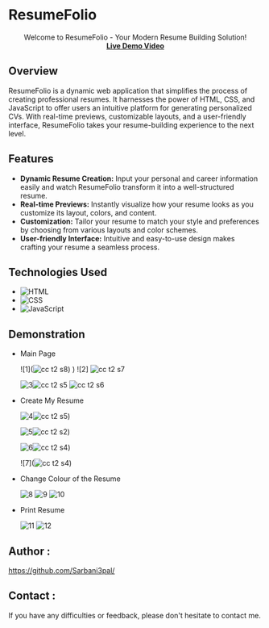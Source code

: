 # ResumeFolio
<p align="center">
  Welcome to ResumeFolio - Your Modern Resume Building Solution!
  <br>
 <strong> <a href="https://www.linkedin.com/posts/sarbani-pal-219454211_resumefolio-taskcompleted-codeclause-activity-7101325974427885569-YwmI?utm_source=share&utm_medium=member_desktop">Live Demo Video</a></strong>


## Overview

ResumeFolio  is a dynamic web application that simplifies the process of creating professional resumes. It harnesses the power of HTML, CSS, and JavaScript to offer users an intuitive platform for generating personalized CVs. With real-time previews, customizable layouts, and a user-friendly interface, ResumeFolio takes your resume-building experience to the next level.

## Features

- **Dynamic Resume Creation:** Input your personal and career information easily and watch ResumeFolio transform it into a well-structured resume.
- **Real-time Previews:** Instantly visualize how your resume looks as you customize its layout, colors, and content.
- **Customization:** Tailor your resume to match your style and preferences by choosing from various layouts and color schemes.
- **User-friendly Interface:** Intuitive and easy-to-use design makes crafting your resume a seamless process.

## Technologies Used
- ![HTML](https://img.shields.io/badge/HTML-Code-orange?style=flat-square&logo=html5)
- ![CSS](https://img.shields.io/badge/CSS-Styles-blue?style=flat-square&logo=css3)
- ![JavaScript](https://img.shields.io/badge/JavaScript-Logic-yellow?style=flat-square&logo=javascript)


## Demonstration

- Main Page
  
  ![1](![cc t2 s8](https://github.com/Sarbani3pal/CodeClauseInternship_BasicOnlineResume/assets/106859451/61099b88-ab86-40e9-9b8a-58da26de48a5))
)
  ![2] ![cc t2 s7](https://github.com/Sarbani3pal/CodeClauseInternship_BasicOnlineResume/assets/106859451/6e21e787-c126-421d-b9c0-a63215078ca5)

  ![3]()![cc t2 s5](https://github.com/Sarbani3pal/CodeClauseInternship_BasicOnlineResume/assets/106859451/52043ed5-d130-462c-a7a8-d5042bf2109b)
![cc t2 s6](https://github.com/Sarbani3pal/CodeClauseInternship_BasicOnlineResume/assets/106859451/a9b69767-a298-4b69-a79f-cffc538de36a)


- Create My Resume
  
  ![4]()![cc t2 s5](https://github.com/Sarbani3pal/CodeClauseInternship_BasicOnlineResume/assets/106859451/66def59b-18d2-4b18-9a6e-aa6d138bbc70))

  ![5]()![cc t2 s2](https://github.com/Sarbani3pal/CodeClauseInternship_BasicOnlineResume/assets/106859451/f13427ef-df7b-4093-ae07-f1c3a678fbc9))

  ![6]()![cc t2 s4](https://github.com/Sarbani3pal/CodeClauseInternship_BasicOnlineResume/assets/106859451/c0a927a5-a006-4fae-ab45-774136f3f97d))

  ![7](![cc t2 s4](https://github.com/Sarbani3pal/CodeClauseInternship_BasicOnlineResume/assets/106859451/ee2314c4-19b6-429d-beba-3aa4855e1edf))



- Change Colour of the Resume

  ![8]()
  ![9]()
  ![10]()

- Print Resume

  ![11]()
  ![12]()





## Author :

https://github.com/Sarbani3pal/

## Contact :

If you have any difficulties or feedback, please don't hesitate to contact me. 
